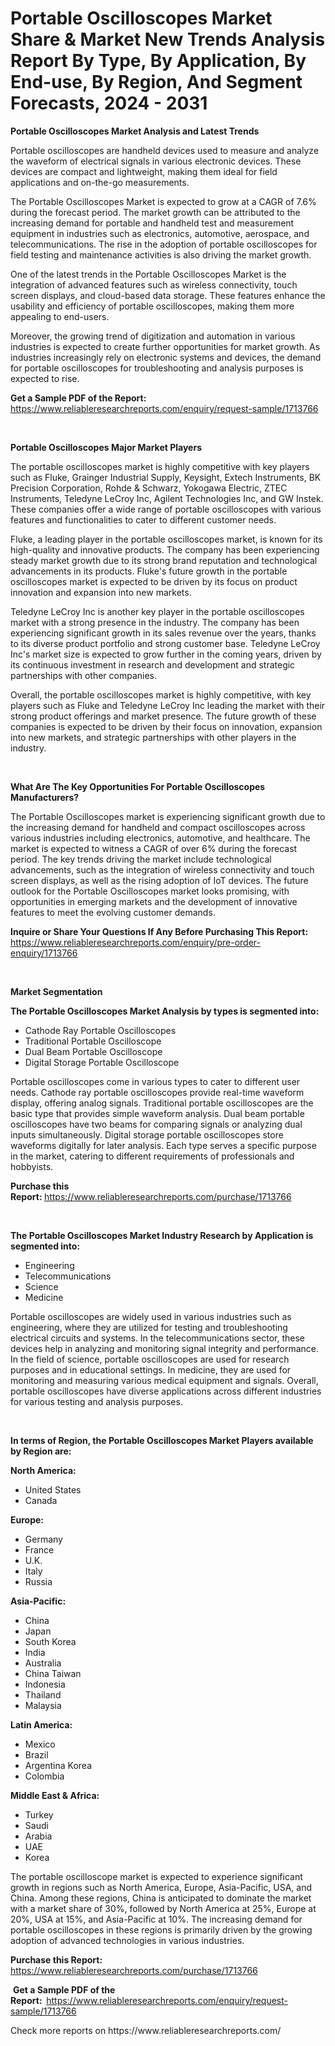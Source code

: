 <p><h1>Portable Oscilloscopes Market Share & Market New Trends Analysis Report By Type, By Application, By End-use, By Region, And Segment Forecasts, 2024 - 2031</h1></p><p><strong>Portable Oscilloscopes Market Analysis and Latest Trends</strong></p>
<p><p>Portable oscilloscopes are handheld devices used to measure and analyze the waveform of electrical signals in various electronic devices. These devices are compact and lightweight, making them ideal for field applications and on-the-go measurements.</p><p>The Portable Oscilloscopes Market is expected to grow at a CAGR of 7.6% during the forecast period. The market growth can be attributed to the increasing demand for portable and handheld test and measurement equipment in industries such as electronics, automotive, aerospace, and telecommunications. The rise in the adoption of portable oscilloscopes for field testing and maintenance activities is also driving the market growth.</p><p>One of the latest trends in the Portable Oscilloscopes Market is the integration of advanced features such as wireless connectivity, touch screen displays, and cloud-based data storage. These features enhance the usability and efficiency of portable oscilloscopes, making them more appealing to end-users.</p><p>Moreover, the growing trend of digitization and automation in various industries is expected to create further opportunities for market growth. As industries increasingly rely on electronic systems and devices, the demand for portable oscilloscopes for troubleshooting and analysis purposes is expected to rise.</p></p>
<p><strong>Get a Sample PDF of the Report:&nbsp;</strong> <a href="https://www.reliableresearchreports.com/enquiry/request-sample/1713766">https://www.reliableresearchreports.com/enquiry/request-sample/1713766</a></p>
<p>&nbsp;</p>
<p><strong>Portable Oscilloscopes Major Market Players</strong></p>
<p><p>The portable oscilloscopes market is highly competitive with key players such as Fluke, Grainger Industrial Supply, Keysight, Extech Instruments, BK Precision Corporation, Rohde & Schwarz, Yokogawa Electric, ZTEC Instruments, Teledyne LeCroy Inc, Agilent Technologies Inc, and GW Instek. These companies offer a wide range of portable oscilloscopes with various features and functionalities to cater to different customer needs.</p><p>Fluke, a leading player in the portable oscilloscopes market, is known for its high-quality and innovative products. The company has been experiencing steady market growth due to its strong brand reputation and technological advancements in its products. Fluke's future growth in the portable oscilloscopes market is expected to be driven by its focus on product innovation and expansion into new markets.</p><p>Teledyne LeCroy Inc is another key player in the portable oscilloscopes market with a strong presence in the industry. The company has been experiencing significant growth in its sales revenue over the years, thanks to its diverse product portfolio and strong customer base. Teledyne LeCroy Inc's market size is expected to grow further in the coming years, driven by its continuous investment in research and development and strategic partnerships with other companies.</p><p>Overall, the portable oscilloscopes market is highly competitive, with key players such as Fluke and Teledyne LeCroy Inc leading the market with their strong product offerings and market presence. The future growth of these companies is expected to be driven by their focus on innovation, expansion into new markets, and strategic partnerships with other players in the industry.</p></p>
<p>&nbsp;</p>
<p><strong>What Are The Key Opportunities For Portable Oscilloscopes Manufacturers?</strong></p>
<p><p>The Portable Oscilloscopes market is experiencing significant growth due to the increasing demand for handheld and compact oscilloscopes across various industries including electronics, automotive, and healthcare. The market is expected to witness a CAGR of over 6% during the forecast period. The key trends driving the market include technological advancements, such as the integration of wireless connectivity and touch screen displays, as well as the rising adoption of IoT devices. The future outlook for the Portable Oscilloscopes market looks promising, with opportunities in emerging markets and the development of innovative features to meet the evolving customer demands.</p></p>
<p><strong>Inquire or Share Your Questions If Any Before Purchasing This Report:</strong> <a href="https://www.reliableresearchreports.com/enquiry/pre-order-enquiry/1713766">https://www.reliableresearchreports.com/enquiry/pre-order-enquiry/1713766</a></p>
<p>&nbsp;</p>
<p><strong>Market Segmentation</strong></p>
<p><strong>The Portable Oscilloscopes Market Analysis by types is segmented into:</strong></p>
<p><ul><li>Cathode Ray Portable Oscilloscopes</li><li>Traditional Portable Oscilloscope</li><li>Dual Beam Portable Oscilloscope</li><li>Digital Storage Portable Oscilloscope</li></ul></p>
<p><p>Portable oscilloscopes come in various types to cater to different user needs. Cathode ray portable oscilloscopes provide real-time waveform display, offering analog signals. Traditional portable oscilloscopes are the basic type that provides simple waveform analysis. Dual beam portable oscilloscopes have two beams for comparing signals or analyzing dual inputs simultaneously. Digital storage portable oscilloscopes store waveforms digitally for later analysis. Each type serves a specific purpose in the market, catering to different requirements of professionals and hobbyists.</p></p>
<p><strong>Purchase this Report:&nbsp;</strong><a href="https://www.reliableresearchreports.com/purchase/1713766">https://www.reliableresearchreports.com/purchase/1713766</a></p>
<p>&nbsp;</p>
<p><strong>The Portable Oscilloscopes Market Industry Research by Application is segmented into:</strong></p>
<p><ul><li>Engineering</li><li>Telecommunications</li><li>Science</li><li>Medicine</li></ul></p>
<p><p>Portable oscilloscopes are widely used in various industries such as engineering, where they are utilized for testing and troubleshooting electrical circuits and systems. In the telecommunications sector, these devices help in analyzing and monitoring signal integrity and performance. In the field of science, portable oscilloscopes are used for research purposes and in educational settings. In medicine, they are used for monitoring and measuring various medical equipment and signals. Overall, portable oscilloscopes have diverse applications across different industries for various testing and analysis purposes.</p></p>
<p>&nbsp;</p>
<p><strong>In terms of Region, the Portable Oscilloscopes Market Players available by Region are:</strong></p>
<p>
    <p> <strong> North America: </strong>
        <ul>
            <li>United States</li>
            <li>Canada</li>
        </ul>
        </p> 
    <p> <strong> Europe: </strong>
        <ul>
            <li>Germany</li>
            <li>France</li>
            <li>U.K.</li>
            <li>Italy</li>
            <li>Russia</li>
        </ul>
        </p> 
    <p> <strong> Asia-Pacific: </strong>
        <ul>
            <li>China</li>
            <li>Japan</li>
            <li>South Korea</li>
            <li>India</li>
            <li>Australia</li>
            <li>China Taiwan</li>
            <li>Indonesia</li>
            <li>Thailand</li>
            <li>Malaysia</li>
        </ul>
        </p> 
    <p> <strong> Latin America: </strong>
        <ul>
            <li>Mexico</li>
            <li>Brazil</li>
            <li>Argentina Korea</li>
            <li>Colombia</li>
        </ul>
        </p> 
    <p> <strong> Middle East & Africa: </strong>
        <ul>
            <li>Turkey</li>
            <li>Saudi</li>
            <li>Arabia</li>
            <li>UAE</li>
            <li>Korea</li>
        </ul>
    </p>
    </p>
<p><p>The portable oscilloscope market is expected to experience significant growth in regions such as North America, Europe, Asia-Pacific, USA, and China. Among these regions, China is anticipated to dominate the market with a market share of 30%, followed by North America at 25%, Europe at 20%, USA at 15%, and Asia-Pacific at 10%. The increasing demand for portable oscilloscopes in these regions is primarily driven by the growing adoption of advanced technologies in various industries.</p></p>
<p><strong>Purchase this Report: </strong><a href="https://www.reliableresearchreports.com/purchase/1713766">https://www.reliableresearchreports.com/purchase/1713766</a></p>
<p>&nbsp;<strong>Get a Sample PDF of the Report:&nbsp;&nbsp;</strong><a href="https://www.reliableresearchreports.com/enquiry/request-sample/1713766">https://www.reliableresearchreports.com/enquiry/request-sample/1713766</a></p>
<p><strong></strong></p>
<p>Check more reports on https://www.reliableresearchreports.com/</p>
